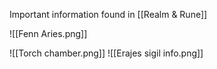 Important information found in [[Realm & Rune]]



![[Fenn Aries.png]]

![[Torch chamber.png]]
![[Erajes sigil info.png]]
